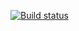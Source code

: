 [![Build status](https://ci.appveyor.com/api/projects/status/c8yirbb3brnptpxd/branch/main?svg=true)](https://ci.appveyor.com/project/RomanAgapitovQA54/bddpageobject/branch/main)
